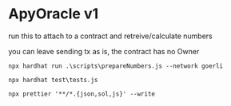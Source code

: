 # ApyOracle v1

run this to attach to a contract and retreive/calculate numbers

you can leave sending tx as is, the contract has no Owner
```shell
npx hardhat run .\scripts\prepareNumbers.js --network goerli
```
```shell
npx hardhat test\tests.js
```
```shell
npx prettier '**/*.{json,sol,js}' --write
```
